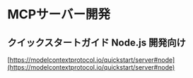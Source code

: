 # MCPサーバー開発

## クイックスタートガイド Node.js 開発向け
[https://modelcontextprotocol.io/quickstart/server#node](https://modelcontextprotocol.io/quickstart/server#node)